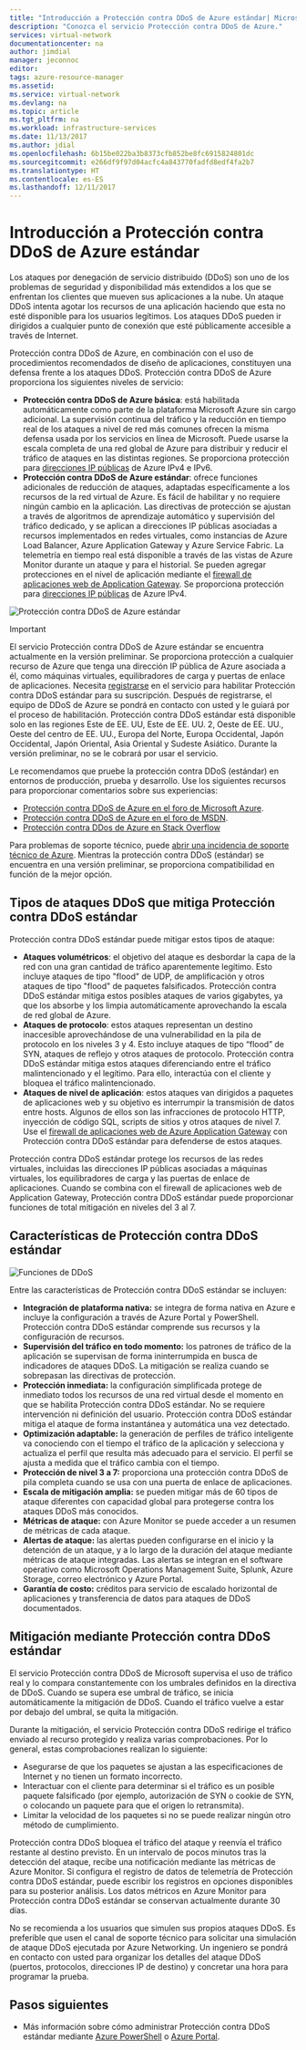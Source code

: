 ```yaml
---
title: "Introducción a Protección contra DDoS de Azure estándar| Microsoft Docs"
description: "Conozca el servicio Protección contra DDoS de Azure."
services: virtual-network
documentationcenter: na
author: jimdial
manager: jeconnoc
editor: 
tags: azure-resource-manager
ms.assetid: 
ms.service: virtual-network
ms.devlang: na
ms.topic: article
ms.tgt_pltfrm: na
ms.workload: infrastructure-services
ms.date: 11/13/2017
ms.author: jdial
ms.openlocfilehash: 6b15be022ba3b8373cfb852be8fc6915824801dc
ms.sourcegitcommit: e266df9f97d04acfc4a843770fadfd8edf4fa2b7
ms.translationtype: HT
ms.contentlocale: es-ES
ms.lasthandoff: 12/11/2017
---
```

# <a name="azure-ddos-protection-standard-overview"></a>Introducción a Protección contra DDoS de Azure estándar

Los ataques por denegación de servicio distribuido (DDoS) son uno de los problemas de seguridad y disponibilidad más extendidos a los que se enfrentan los clientes que mueven sus aplicaciones a la nube. Un ataque DDoS intenta agotar los recursos de una aplicación haciendo que esta no esté disponible para los usuarios legítimos. Los ataques DDoS pueden ir dirigidos a cualquier punto de conexión que esté públicamente accesible a través de Internet.

Protección contra DDoS de Azure, en combinación con el uso de procedimientos recomendados de diseño de aplicaciones, constituyen una defensa frente a los ataques DDoS. Protección contra DDoS de Azure proporciona los siguientes niveles de servicio: 

- **Protección contra DDoS de Azure básica**: está habilitada automáticamente como parte de la plataforma Microsoft Azure sin cargo adicional. La supervisión continua del tráfico y la reducción en tiempo real de los ataques a nivel de red más comunes ofrecen la misma defensa usada por los servicios en línea de Microsoft. Puede usarse la escala completa de una red global de Azure para distribuir y reducir el tráfico de ataques en las distintas regiones. Se proporciona protección para [direcciones IP públicas](virtual-network-public-ip-address.md) de Azure IPv4 e IPv6.
- **Protección contra DDoS de Azure estándar**: ofrece funciones adicionales de reducción de ataques, adaptadas específicamente a los recursos de la red virtual de Azure. Es fácil de habilitar y no requiere ningún cambio en la aplicación. Las directivas de protección se ajustan a través de algoritmos de aprendizaje automático y supervisión del tráfico dedicado, y se aplican a direcciones IP públicas asociadas a recursos implementados en redes virtuales, como instancias de Azure Load Balancer, Azure Application Gateway y Azure Service Fabric. La telemetría en tiempo real está disponible a través de las vistas de Azure Monitor durante un ataque y para el historial. Se pueden agregar protecciones en el nivel de aplicación mediante el [firewall de aplicaciones web de Application Gateway](https://azure.microsoft.com/services/application-gateway). Se proporciona protección para [direcciones IP públicas](virtual-network-public-ip-address.md) de Azure IPv4. 

![Protección contra DDoS de Azure estándar](./media/ddos-protection-overview/ddos-protection-overview-fig2.png)

> [!IMPORTANT]
> El servicio Protección contra DDoS de Azure estándar se encuentra actualmente en la versión preliminar. Se proporciona protección a cualquier recurso de Azure que tenga una dirección IP pública de Azure asociada a él, como máquinas virtuales, equilibradores de carga y puertas de enlace de aplicaciones. Necesita [registrarse](http://aka.ms/ddosprotection) en el servicio para habilitar Protección contra DDoS estándar para su suscripción. Después de registrarse, el equipo de DDoS de Azure se pondrá en contacto con usted y le guiará por el proceso de habilitación. Protección contra DDoS estándar está disponible solo en las regiones Este de EE. UU, Este de EE. UU. 2, Oeste de EE. UU., Oeste del centro de EE. UU., Europa del Norte, Europa Occidental, Japón Occidental, Japón Oriental, Asia Oriental y Sudeste Asiático. Durante la versión preliminar, no se le cobrará por usar el servicio.

Le recomendamos que pruebe la protección contra DDoS (estándar) en entornos de producción, prueba y desarrollo. Use los siguientes recursos para proporcionar comentarios sobre sus experiencias:
- [Protección contra DDoS de Azure en el foro de Microsoft Azure](https://feedback.azure.com/forums/905032-azure-ddos-protection). 
- [Protección contra DDoS de Azure en el foro de MSDN](https://social.msdn.microsoft.com/forums/azure/en-US/home?forum=azureddosprotection).
- [Protección contra DDos de Azure en Stack Overflow](https://stackoverflow.com/tags/azure-ddos/info)

Para problemas de soporte técnico, puede [abrir una incidencia de soporte técnico de Azure](../azure-supportability/how-to-create-azure-support-request.md). Mientras la protección contra DDoS (estándar) se encuentra en una versión preliminar, se proporciona compatibilidad en función de la mejor opción.

## <a name="types-of-ddos-attacks-that-ddos-protection-standard-mitigates"></a>Tipos de ataques DDoS que mitiga Protección contra DDoS estándar

Protección contra DDoS estándar puede mitigar estos tipos de ataque:

- **Ataques volumétricos**: el objetivo del ataque es desbordar la capa de la red con una gran cantidad de tráfico aparentemente legítimo. Esto incluye ataques de tipo "flood" de UDP, de amplificación y otros ataques de tipo "flood" de paquetes falsificados. Protección contra DDoS estándar mitiga estos posibles ataques de varios gigabytes, ya que los absorbe y los limpia automáticamente aprovechando la escala de red global de Azure. 
- **Ataques de protocolo**: estos ataques representan un destino inaccesible aprovechándose de una vulnerabilidad en la pila de protocolo en los niveles 3 y 4. Esto incluye ataques de tipo “flood” de SYN, ataques de reflejo y otros ataques de protocolo. Protección contra DDoS estándar mitiga estos ataques diferenciando entre el tráfico malintencionado y el legítimo. Para ello, interactúa con el cliente y bloquea el tráfico malintencionado. 
- **Ataques de nivel de aplicación**: estos ataques van dirigidos a paquetes de aplicaciones web y su objetivo es interrumpir la transmisión de datos entre hosts. Algunos de ellos son las infracciones de protocolo HTTP, inyección de código SQL, scripts de sitios y otros ataques de nivel 7. Use el [firewall de aplicaciones web de Azure Application Gateway](../application-gateway/application-gateway-web-application-firewall-overview.md?toc=%2fazure%2fvirtual-network%2ftoc.json) con Protección contra DDoS estándar para defenderse de estos ataques. 

Protección contra DDoS estándar protege los recursos de las redes virtuales, incluidas las direcciones IP públicas asociadas a máquinas virtuales, los equilibradores de carga y las puertas de enlace de aplicaciones. Cuando se combina con el firewall de aplicaciones web de Application Gateway, Protección contra DDoS estándar puede proporcionar funciones de total mitigación en niveles del 3 al 7.

## <a name="ddos-protection-standard-features"></a>Características de Protección contra DDoS estándar

![Funciones de DDoS](./media/ddos-protection-overview/ddos-overview-fig1.png)

Entre las características de Protección contra DDoS estándar se incluyen: 

- **Integración de plataforma nativa:** se integra de forma nativa en Azure e incluye la configuración a través de Azure Portal y PowerShell. Protección contra DDoS estándar comprende sus recursos y la configuración de recursos.
- **Supervisión del tráfico en todo momento:** los patrones de tráfico de la aplicación se supervisan de forma ininterrumpida en busca de indicadores de ataques DDoS. La mitigación se realiza cuando se sobrepasan las directivas de protección.
- **Protección inmediata:** la configuración simplificada protege de inmediato todos los recursos de una red virtual desde el momento en que se habilita Protección contra DDoS estándar. No se requiere intervención ni definición del usuario. Protección contra DDoS estándar mitiga el ataque de forma instantánea y automática una vez detectado.
- **Optimización adaptable:** la generación de perfiles de tráfico inteligente va conociendo con el tiempo el tráfico de la aplicación y selecciona y actualiza el perfil que resulta más adecuado para el servicio. El perfil se ajusta a medida que el tráfico cambia con el tiempo.
- **Protección de nivel 3 a 7:** proporciona una protección contra DDoS de pila completa cuando se usa con una puerta de enlace de aplicaciones.
- **Escala de mitigación amplia:** se pueden mitigar más de 60 tipos de ataque diferentes con capacidad global para protegerse contra los ataques DDoS más conocidos. 
- **Métricas de ataque:** con Azure Monitor se puede acceder a un resumen de métricas de cada ataque.
- **Alertas de ataque:** las alertas pueden configurarse en el inicio y la detención de un ataque, y a lo largo de la duración del ataque mediante métricas de ataque integradas. Las alertas se integran en el software operativo como Microsoft Operations Management Suite, Splunk, Azure Storage, correo electrónico y Azure Portal.
- **Garantía de costo:** créditos para servicio de escalado horizontal de aplicaciones y transferencia de datos para ataques de DDoS documentados.

## <a name="ddos-protection-standard-mitigation"></a>Mitigación mediante Protección contra DDoS estándar

El servicio Protección contra DDoS de Microsoft supervisa el uso de tráfico real y lo compara constantemente con los umbrales definidos en la directiva de DDoS. Cuando se supera ese umbral de tráfico, se inicia automáticamente la mitigación de DDoS. Cuando el tráfico vuelve a estar por debajo del umbral, se quita la mitigación.

Durante la mitigación, el servicio Protección contra DDoS redirige el tráfico enviado al recurso protegido y realiza varias comprobaciones. Por lo general, estas comprobaciones realizan lo siguiente:

- Asegurarse de que los paquetes se ajustan a las especificaciones de Internet y no tienen un formato incorrecto.
- Interactuar con el cliente para determinar si el tráfico es un posible paquete falsificado (por ejemplo, autorización de SYN o cookie de SYN, o colocando un paquete para que el origen lo retransmita).
- Limitar la velocidad de los paquetes si no se puede realizar ningún otro método de cumplimiento.

Protección contra DDoS bloquea el tráfico del ataque y reenvía el tráfico restante al destino previsto. En un intervalo de pocos minutos tras la detección del ataque, recibe una notificación mediante las métricas de Azure Monitor. Si configura el registro de datos de telemetría de Protección contra DDoS estándar, puede escribir los registros en opciones disponibles para su posterior análisis. Los datos métricos en Azure Monitor para Protección contra DDoS estándar se conservan actualmente durante 30 días.

No se recomienda a los usuarios que simulen sus propios ataques DDoS. Es preferible que usen el canal de soporte técnico para solicitar una simulación de ataque DDoS ejecutada por Azure Networking. Un ingeniero se pondrá en contacto con usted para organizar los detalles del ataque DDoS (puertos, protocolos, direcciones IP de destino) y concretar una hora para programar la prueba.

## <a name="next-steps"></a>Pasos siguientes

- Más información sobre cómo administrar Protección contra DDoS estándar mediante [Azure PowerShell](ddos-protection-manage-ps.md) o [Azure Portal](ddos-protection-manage-portal.md).
